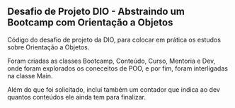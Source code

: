 ## Desafio de Projeto DIO - Abstraindo um Bootcamp com Orientação a Objetos

Código do desafio de projeto da DIO, para colocar em prática os estudos sobre Orientação a Objetos.

Foram criadas as classes Bootcamp, Conteúdo, Curso, Mentoria e Dev, onde foram explorados os coneceitos de POO, e por fim, foram interligadas na classe Main.

Além do que foi solicitado, incluí também um contador que indica ao dev quantos conteúdos ele ainda tem para finalizar.
